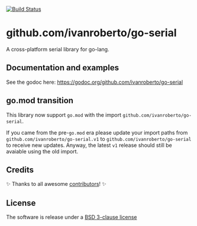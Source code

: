 [![Build Status](https://github.com/bugst/go-serial/workflows/test/badge.svg)](https://github.com/bugst/go-serial/actions?workflow=test)

# github.com/ivanroberto/go-serial

A cross-platform serial library for go-lang.

## Documentation and examples

See the godoc here: https://godoc.org/github.com/ivanroberto/go-serial

## go.mod transition

This library now support `go.mod` with the import `github.com/ivanroberto/go-serial`.

If you came from the pre-`go.mod` era please update your import paths from `github.com/ivanroberto/go-serial.v1` to `github.com/ivanroberto/go-serial` to receive new updates. Anyway, the latest `v1` release should still be avaiable using the old import.

## Credits

:sparkles: Thanks to all awesome [contributors]! :sparkles:

## License

The software is release under a [BSD 3-clause license]

[contributors]: https://github.com/bugst/go-serial/graphs/contributors
[BSD 3-clause license]: https://github.com/bugst/go-serial/blob/master/LICENSE

